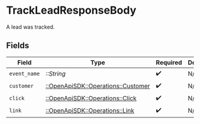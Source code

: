 # TrackLeadResponseBody

A lead was tracked.


## Fields

| Field                                                                     | Type                                                                      | Required                                                                  | Description                                                               |
| ------------------------------------------------------------------------- | ------------------------------------------------------------------------- | ------------------------------------------------------------------------- | ------------------------------------------------------------------------- |
| `event_name`                                                              | *::String*                                                                | :heavy_check_mark:                                                        | N/A                                                                       |
| `customer`                                                                | [::OpenApiSDK::Operations::Customer](../../models/operations/customer.md) | :heavy_check_mark:                                                        | N/A                                                                       |
| `click`                                                                   | [::OpenApiSDK::Operations::Click](../../models/operations/click.md)       | :heavy_check_mark:                                                        | N/A                                                                       |
| `link`                                                                    | [::OpenApiSDK::Operations::Link](../../models/operations/link.md)         | :heavy_check_mark:                                                        | N/A                                                                       |